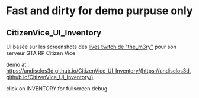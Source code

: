 # Fast and dirty for demo purpuse only

## CitizenVice_UI_Inventory

UI basée sur les screenshots des [lives twitch de "the_m3ry"](https://www.twitch.tv/the_m3ry/) pour son serveur GTA RP Citizen Vice

demo at : https://undisclos3d.github.io/CitizenVice_UI_Inventory/(https://undisclos3d.github.io/CitizenVice_UI_Inventory/)

click on INVENTORY for fullscreen debug
